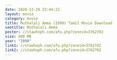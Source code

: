 ```yaml
---
date: 2020-12-20 23:44:22
layout: movie
category: movie
title: Muthalali Amma (1990) Tamil Movie Download
seotitle: Muthalali Amma
poster: //stawhoph.com/afu.php?zoneid=3762702
size: 400 MB
year: "1990"
link1: //stawhoph.com/afu.php?zoneid=3762702
link2: //stawhoph.com/afu.php?zoneid=3762702
---
```

